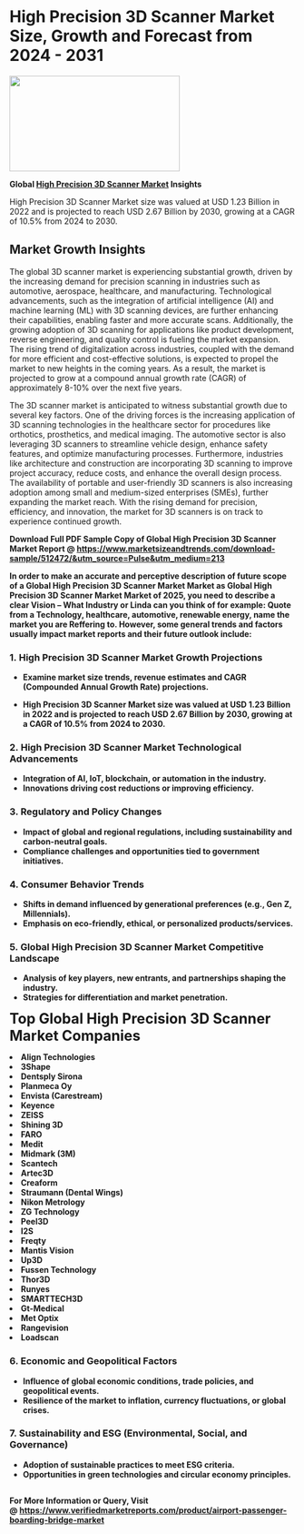 <H1>High Precision 3D Scanner Market Size, Growth and Forecast from 2024 - 2031</H1><img class="aligncenter size-medium wp-image-584254" src="https://thirdeyenews.in/wp-content/uploads/2024/09/Global-Market-Research-300x168.jpeg" alt="" width="300" height="168" /><p><strong>Global&nbsp;<a href="https://www.marketsizeandtrends.com/download-sample/512472/&amp;utm_source=Pulse&amp;utm_medium=213">High Precision 3D Scanner Market</a> Insights</strong></p><p>High Precision 3D Scanner Market size was valued at USD 1.23 Billion in 2022 and is projected to reach USD 2.67 Billion by 2030, growing at a CAGR of 10.5% from 2024 to 2030.</p><p><h2>Market Growth Insights</h2> <p>The global 3D scanner market is experiencing substantial growth, driven by the increasing demand for precision scanning in industries such as automotive, aerospace, healthcare, and manufacturing. Technological advancements, such as the integration of artificial intelligence (AI) and machine learning (ML) with 3D scanning devices, are further enhancing their capabilities, enabling faster and more accurate scans. Additionally, the growing adoption of 3D scanning for applications like product development, reverse engineering, and quality control is fueling the market expansion. The rising trend of digitalization across industries, coupled with the demand for more efficient and cost-effective solutions, is expected to propel the market to new heights in the coming years. As a result, the market is projected to grow at a compound annual growth rate (CAGR) of approximately 8-10% over the next five years.</p> <p><strong></strong></p> <p>The 3D scanner market is anticipated to witness substantial growth due to several key factors. One of the driving forces is the increasing application of 3D scanning technologies in the healthcare sector for procedures like orthotics, prosthetics, and medical imaging. The automotive sector is also leveraging 3D scanners to streamline vehicle design, enhance safety features, and optimize manufacturing processes. Furthermore, industries like architecture and construction are incorporating 3D scanning to improve project accuracy, reduce costs, and enhance the overall design process. The availability of portable and user-friendly 3D scanners is also increasing adoption among small and medium-sized enterprises (SMEs), further expanding the market reach. With the rising demand for precision, efficiency, and innovation, the market for 3D scanners is on track to experience continued growth. <p><strong></p><p><span class=""><strong>Download Full PDF Sample Copy of Global High Precision 3D Scanner Market Report</strong> @ <a href="https://www.marketsizeandtrends.com/download-sample/512472/&amp;utm_source=Pulse&amp;utm_medium=213" target="_blank">https://www.marketsizeandtrends.com/download-sample/512472/&amp;utm_source=Pulse&amp;utm_medium=213</a></span></p><p>In order to make an accurate and perceptive description of future scope of a Global&nbsp;High Precision 3D Scanner Market Market as Global&nbsp;High Precision 3D Scanner Market Market of 2025, you need to describe a clear Vision &ndash; What Industry or Linda can you think of for example: Quote from a Technology, healthcare, automotive, renewable energy, name the market you are Reffering to. However, some general trends and factors usually impact market reports and their future outlook include:</p><h3>1.&nbsp;<strong>High Precision 3D Scanner Market Growth Projections</strong></h3><ul><li>Examine market size trends, revenue estimates and CAGR (Compounded Annual Growth Rate) projections.</li><li><p>High Precision 3D Scanner Market size was valued at USD 1.23 Billion in 2022 and is projected to reach USD 2.67 Billion by 2030, growing at a CAGR of 10.5% from 2024 to 2030.</p></li></ul><h3>2.&nbsp;<strong>High Precision 3D Scanner Market Technological Advancements</strong></h3><ul><li>Integration of AI, IoT, blockchain, or automation in the industry.</li><li>Innovations driving cost reductions or improving efficiency.</li></ul><h3>3.&nbsp;<strong>Regulatory and Policy Changes</strong></h3><ul><li>Impact of global and regional regulations, including sustainability and carbon-neutral goals.</li><li>Compliance challenges and opportunities tied to government initiatives.</li></ul><h3>4.&nbsp;<strong>Consumer Behavior Trends</strong></h3><ul><li>Shifts in demand influenced by generational preferences (e.g., Gen Z, Millennials).</li><li>Emphasis on eco-friendly, ethical, or personalized products/services.</li></ul><h3>5.&nbsp;<strong>Global High Precision 3D Scanner Market Competitive Landscape</strong></h3><ul><li>Analysis of key players, new entrants, and partnerships shaping the industry.</li><li>Strategies for differentiation and market penetration.</li></ul><p data-pm-slice="1 1 []"><span style="color: inherit; font-family: inherit; font-size: 25px;">Top Global High Precision 3D Scanner Market Companies</span></p><div class="" data-test-id=""><p><li>Align Technologies</li><li> 3Shape</li><li> Dentsply Sirona</li><li> Planmeca Oy</li><li> Envista (Carestream)</li><li> Keyence</li><li> ZEISS</li><li> Shining 3D</li><li> FARO</li><li> Medit</li><li> Midmark (3M)</li><li> Scantech</li><li> Artec3D</li><li> Creaform</li><li> Straumann (Dental Wings)</li><li> Nikon Metrology</li><li> ZG Technology</li><li> Peel3D</li><li> I2S</li><li> Freqty</li><li> Mantis Vision</li><li> Up3D</li><li> Fussen Technology</li><li> Thor3D</li><li> Runyes</li><li> SMARTTECH3D</li><li> Gt-Medical</li><li> Met Optix</li><li> Rangevision</li><li> Loadscan</li></p></div><h3>6.&nbsp;<strong>Economic and Geopolitical Factors</strong></h3><ul><li>Influence of global economic conditions, trade policies, and geopolitical events.</li><li>Resilience of the market to inflation, currency fluctuations, or global crises.</li></ul><h3>7.&nbsp;<strong>Sustainability and ESG (Environmental, Social, and Governance)</strong></h3><ul><li>Adoption of sustainable practices to meet ESG criteria.</li><li>Opportunities in green technologies and circular economy principles.</li></ul><h2><strong style="font-size: 14px;">For More Information or Query, Visit @&nbsp;</strong><a style="background-color: #ffffff; font-size: 14px;" href="https://www.marketsizeandtrends.com/report/high-precision-3d-scanner-market/" target="_blank">https://www.verifiedmarketreports.com/product/airport-passenger-boarding-bridge-market</a></h2>
